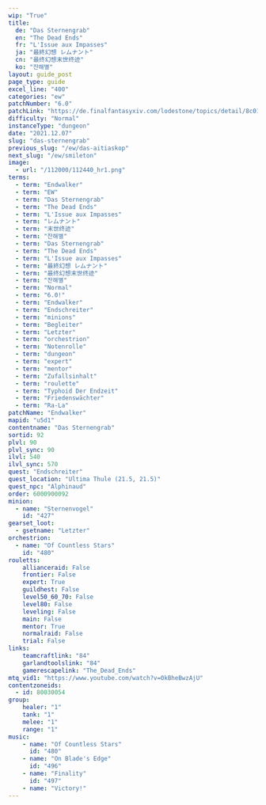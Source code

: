```yaml
---
wip: "True"
title:
  de: "Das Sternengrab"
  en: "The Dead Ends"
  fr: "L'Issue aux Impasses"
  ja: "最終幻想 レムナント"
  cn: "最终幻想末世终迹"
  ko: "잔해별"
layout: guide_post
page_type: guide
excel_line: "400"
categories: "ew"
patchNumber: "6.0"
patchLink: "https://de.finalfantasyxiv.com/lodestone/topics/detail/8c0146ce7f89035f0f27dcad1edcf30d3037fcf5"
difficulty: "Normal"
instanceType: "dungeon"
date: "2021.12.07"
slug: "das-sternengrab"
previous_slug: "/ew/das-aitiaskop"
next_slug: "/ew/smileton"
image:
  - url: "/112000/112440_hr1.png"
terms:
  - term: "Endwalker"
  - term: "EW"
  - term: "Das Sternengrab"
  - term: "The Dead Ends"
  - term: "L'Issue aux Impasses"
  - term: "レムナント"
  - term: "末世终迹"
  - term: "잔해별"
  - term: "Das Sternengrab"
  - term: "The Dead Ends"
  - term: "L'Issue aux Impasses"
  - term: "最終幻想 レムナント"
  - term: "最终幻想末世终迹"
  - term: "잔해별"
  - term: "Normal"
  - term: "6.0!"
  - term: "Endwalker"
  - term: "Endschreiter"
  - term: "minions"
  - term: "Begleiter"
  - term: "Letzter"
  - term: "orchestrion"
  - term: "Notenrolle"
  - term: "dungeon"
  - term: "expert"
  - term: "mentor"
  - term: "Zufallsinhalt"
  - term: "roulette"
  - term: "Typhoid Der Endzeit"
  - term: "Friedenswächter"
  - term: "Ra-La"
patchName: "Endwalker"
mapid: "u5d1"
contentname: "Das Sternengrab"
sortid: 92
plvl: 90
plvl_sync: 90
ilvl: 540
ilvl_sync: 570
quest: "Endschreiter"
quest_location: "Ultima Thule (21.5, 21.5)"
quest_npc: "Alphinaud"
order: 6000900092
minion:
  - name: "Sternenvogel"
    id: "427"
gearset_loot:
  - gsetname: "Letzter"
orchestrion:
  - name: "Of Countless Stars"
    id: "480"
rouletts:
    allianceraid: False
    frontier: False
    expert: True
    guildhest: False
    level50_60_70: False
    level80: False
    leveling: False
    main: False
    mentor: True
    normalraid: False
    trial: False
links:
    teamcraftlink: "84"
    garlandtoolslink: "84"
    gamerescapelink: "The_Dead_Ends"
mtq_vid1: "https://www.youtube.com/watch?v=0kBheBwzAjU"
contentzoneids:
  - id: 80030054
group:
    healer: "1"
    tank: "1"
    melee: "1"
    range: "1"
music:
    - name: "Of Countless Stars"
      id: "480"
    - name: "On Blade's Edge"
      id: "496"
    - name: "Finality"
      id: "497"
    - name: "Victory!"
---
```

